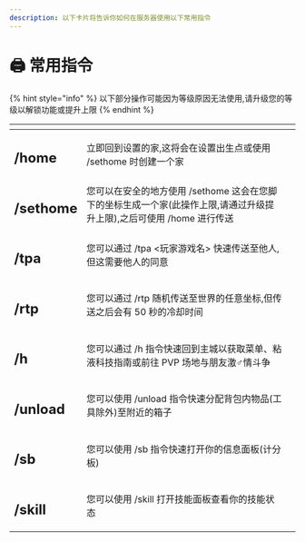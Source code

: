 ```yaml
---
description: 以下卡片将告诉你如何在服务器使用以下常用指令
---
```


# 🖨 常用指令

{% hint style="info" %}
以下部分操作可能因为等级原因无法使用,请升级您的等级以解锁功能或提升上限
{% endhint %}

<table data-view="cards"><thead><tr><th></th><th></th><th></th></tr></thead><tbody><tr><td><h2>/home</h2></td><td>立即回到设置的家,这将会在设置出生点或使用 /sethome 时创建一个家</td><td></td></tr><tr><td><h2>/sethome</h2></td><td>您可以在安全的地方使用 /sethome 这会在您脚下的坐标生成一个家(此操作上限,请通过升级提升上限),之后可使用 /home 进行传送</td><td></td></tr><tr><td><h2>/tpa</h2></td><td>您可以通过 /tpa &#x3C;玩家游戏名> 快速传送至他人,但这需要他人的同意</td><td></td></tr><tr><td><h2>/rtp</h2></td><td>您可以通过 /rtp 随机传送至世界的任意坐标,但传送之后会有 50 秒的冷却时间</td><td></td></tr><tr><td><h2>/h</h2></td><td>您可以通过 /h 指令快速回到主城以获取菜单、粘液科技指南或前往 PVP 场地与朋友激♂情斗争</td><td></td></tr><tr><td><h2>/unload</h2></td><td>您可以使用 /unload 指令快速分配背包内物品(工具除外)至附近的箱子</td><td></td></tr><tr><td><h2>/sb</h2></td><td>您可以使用 /sb 指令快速打开你的信息面板(计分板)</td><td></td></tr><tr><td><h2>/skill</h2></td><td>您可以使用 /skill 打开技能面板查看你的技能状态</td><td></td></tr></tbody></table>
